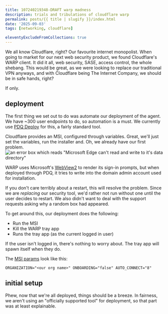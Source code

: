 ```yaml
---
title: 107240219348-DRAFT warp madness
description: trials and tribulations of cloudflare warp
permalink: posts/{{ title | slugify }}/index.html
date: '2025-09-03'
tags: [networking, cloudflare]

eleventyExcludeFromCollections: true
---
```

We all know Cloudflare, right? Our favourite internet monopolist. When going to market for our next web security product, we found Cloudflare's
WARP client. It did it all, web security, SASE, access control, the whole shebang. This would be great, as we were looking to replace our traditional VPN anyways, and with Cloudflare being The Internet Company, we should be in safe hands, right?

If only.

## deployment
The first thing we set out to do was automate our deployment of the agent. We have ~300 user endpoints to do, so automation is a must. We currently use [PDQ Deploy](https://www.pdq.com/pdq-deploy/) for this, a fairly standard tool.

Cloudflare provides an MSI, configured through variables. Great, we'll just set the variables, run the installer and. Oh, we already have our first problem.
![an error box which reads "Microsoft Edge can't read and write to it's data directory"](/images/posts/warp/warp-webview-error.png "The WebView2 error")

WARP uses Microsoft's [WebView2](https://developer.microsoft.com/en-us/Microsoft-edge/webview2/) to render its sign-in prompts, but when deployed through PDQ, it tries to write into the domain admin account used for installation.

If you don't care terribly about a restart, this will resolve the problem. Since we are *replacing* our security tool, we'd rather not run without one until the user decides to restart. We also didn't want to deal with the support requests asking why a random box had appeared.

To get around this, our deployment does the following:
- Run the MSI
- Kill the WARP tray app
- Runs the tray app (as the current logged in user)

If the user isn't logged in, there's nothing to worry about. The tray app will spawn itself when they do.

The [MSI params](https://developers.cloudflare.com/cloudflare-one/connections/connect-devices/warp/deployment/mdm-deployment/parameters) look like this:
```
ORGANIZATION="<our org name>" ONBOARDING="false" AUTO_CONNECT="8"
```

## initial setup

Phew, now that we're all deployed, things should be a breeze. In fairness, we aren't using an "officially supported tool" for deployment, so that part was at least explainable.


